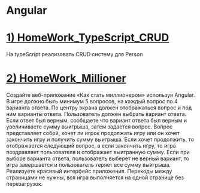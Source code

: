 # Angular
# [1) HomeWork_TypeScript_CRUD](https://github.com/Vinnik81/Angular/tree/main/HomeWork_TypeScript_CRUD)
На typeScript реализовать CRUD систему для Person

# [2) HomeWork_Millioner](https://github.com/Vinnik81/Angular/tree/main/HomeWork_MillionerGame/MillionerGame)
Создайте веб-приложение «Как стать миллионером» используя Angular.
В игре должно быть минимум 5 вопросов, на каждый вопрос по 4 варианта ответа. По центру экрана должен отображаться вопрос и под ним варианты ответа. Пользователь должен выбрать вариант ответа.
Если ответ был верным, сообщаете что вариант ответа был верным и увеличиваете сумму выигрыша, затем задается вопрос. Вопрос представляет собой, хочет ли игрок продолжать игру или он хочет закончить игру и получить сумму выигрыша. Если хочет продолжить, то отображается следующий вопрос, а если закончить игру, то игра поздравляет пользователя и отображает выигранную сумму. 
Если при выборе варианта ответа, пользователь выберет не верный вариант, то игра завершается и пользователь теряет все сумму выигрыша.
Реализуете красивый интерфейс приложения.
Переходы между страницами не нужны, вся игра выполняется на одной странице без перезагрузок.
